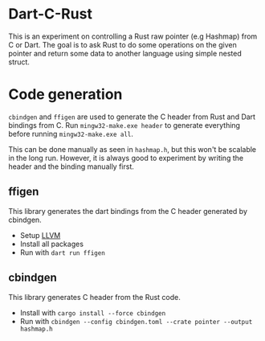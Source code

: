 # Dart-C-Rust
This is an experiment on controlling a Rust raw pointer (e.g Hashmap) from C or Dart. The goal is to ask Rust to do some operations on the given pointer and return some data to another language using simple nested struct.

# Code generation
`cbindgen` and `ffigen` are used to generate the C header from Rust and Dart bindings from C. Run `mingw32-make.exe header` to generate everything before running `mingw32-make.exe all`.

This can be done manually as seen in `hashmap.h`, but this won't be scalable in the long run. However, it is always good to experiment by writing the header and the binding manually first.

## ffigen
This library generates the dart bindings from the C header generated by cbindgen.
- Setup [LLVM](https://pub.dev/packages/ffigen#installing-llvm)
- Install all packages
- Run with `dart run ffigen`

## cbindgen
This library generates C header from the Rust code. 
- Install with `cargo install --force cbindgen`
- Run with `cbindgen --config cbindgen.toml --crate pointer --output hashmap.h`
